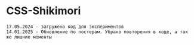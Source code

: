 # CSS-Shikimori
    17.05.2024 - загружено код для экспериментов
    14.01.2025 - Обновление по постерам. Убрано повторения в коде, а так же лишние моменты
